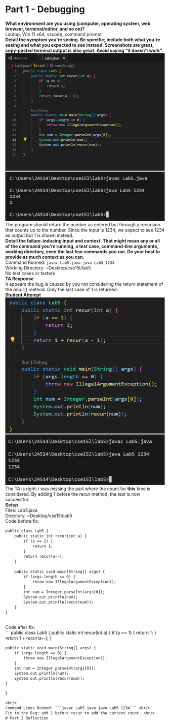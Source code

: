 # Part 1 - Debugging <br/>
__What environment are you using (computer, operating system, web browser, terminal/editor, and so on)?__ <br/>
Laptop, Win 11 x64, vscode, command prompt <br/>
__Detail the symptom you're seeing. Be specific; include both what you're seeing and what you expected to see instead. Screenshots are great, copy-pasted terminal output is also great. Avoid saying “it doesn't work”.__<br/>
![Image](lab5_1.png)
![Image](lab5_2.png) <br/>
The program should return the number as entered but through a recursion that counts up to the number. Since the input is 1234, we expect to see 1234 as output but 1 is shown instead. <br/>
__Detail the failure-inducing input and context. That might mean any or all of the command you're running, a test case, command-line arguments, working directory, even the last few commands you ran. Do your best to provide as much context as you can.__<br/>
Command Runned: ```javac Lab5.java java Lab5 1234``` <br/>
Working Directory: ~Desktop/cse15l/lab5 <br/>
No test cases or testers <br/>
__TA Response__ <br/>
It appears the bug is caused by you not considering the return statement of the recur() method. Only the last case of 1 is returned. <br/>
__Student Attempt__ <br/>
![Image](lab5_3.png)
![Image](lab5_4.png) <br/>
The TA is right; i was missing the part where the count for __this__ time is considered. By adding 1 before the recur method, the test is now successful. <br/>
__Setup__<br/>
Files: Lab5.java <br/>
Directory: ~Desktop/cse15l/lab5 <br/>
Code before fix: <br/>
```
public class Lab5 {
    public static int recur(int a) {
        if (a == 1) {
            return 1;
        }
        return recur(a--);
    }

    public static void main(String[] args) {
        if (args.length == 0) {
            throw new IllegalArgumentException();
        }
        int num = Integer.parseInt(args[0]);
        System.out.println(num);
        System.out.println(recur(num));
    }
}
``` 
<br/>
Code after fix: <br/>
```
public class Lab5 {
    public static int recur(int a) {
        if (a == 1) {
            return 1;
        }
        return 1 + recur(a--);
    }

    public static void main(String[] args) {
        if (args.length == 0) {
            throw new IllegalArgumentException();
        }
        int num = Integer.parseInt(args[0]);
        System.out.println(num);
        System.out.println(recur(num));
    }
}
```
<br/>
Command Lines Runned: ```javac Lab5.java java Lab5 1234``` <br/>
Fix to the Bug: add 1 before recur to add the current count. <br/>
# Part 2 Reflection
